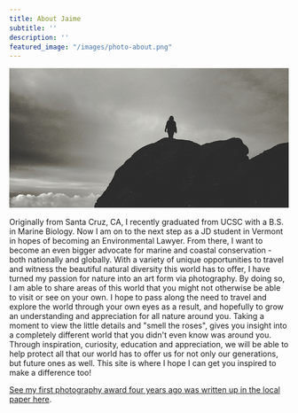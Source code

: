 ```yaml
---
title: About Jaime
subtitle: ''
description: ''
featured_image: "/images/photo-about.png"
---
```


![Photo of Greyhound Rock, Davenport, CA 2014](/images/photo-about.png)

Originally from Santa Cruz, CA, I recently graduated from UCSC with a B.S. in Marine Biology. Now I am on to the next step as a JD student in Vermont in hopes of becoming an Environmental Lawyer.  From there, I want to become an even bigger advocate for marine and coastal conservation - both nationally and globally.  With a variety of unique opportunities to travel and witness the beautiful natural diversity this world has to offer, I have turned my passion for nature into an art form via photography.  By doing so, I am able to share areas of this world that you might not otherwise be able to visit or see on your own.  I hope to pass along the need to travel and explore the world through your own eyes as a result, and hopefully to grow an understanding and appreciation for all nature around you.  Taking a moment to view the little details and "smell the roses", gives you insight into a completely different world that you didn't even know was around you.  Through inspiration, curiosity, education and appreciation, we will be able to help protect all that our world has to offer us for not only our generations, but future ones as well.  This site is where I hope I can get you inspired to make a difference too!

[See my first photography award four years ago was written up in the local paper here](http://www.redlandsdailyfacts.com/general-news/20111226/redlands-woman-places-second-in-photo-competition).
